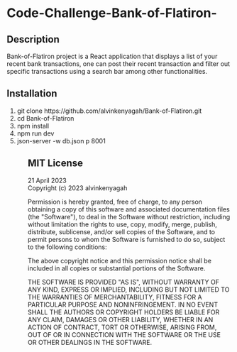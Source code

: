 # Code-Challenge-Bank-of-Flatiron-

## Description

Bank-of-Flatiron project is a React application that displays a list of your recent bank transactions, one can post their recent transaction and filter out specific transactions using a search bar among other functionalities.

## Installation

<ol>
<li>git clone https://github.com/alvinkenyagah/Bank-of-Flatiron.git </li>
<li>cd Bank-of-Flatiron</li>
<li>npm install</li>
<li>npm run dev</li>
<li>json-server -w db.json p 8001</li>

<ol>

## MIT License

21 April 2023 <br>
Copyright (c) 2023 alvinkenyagah

Permission is hereby granted, free of charge, to any person obtaining a copy
of this software and associated documentation files (the "Software"), to deal
in the Software without restriction, including without limitation the rights
to use, copy, modify, merge, publish, distribute, sublicense, and/or sell
copies of the Software, and to permit persons to whom the Software is
furnished to do so, subject to the following conditions:

The above copyright notice and this permission notice shall be included in all
copies or substantial portions of the Software.

THE SOFTWARE IS PROVIDED "AS IS", WITHOUT WARRANTY OF ANY KIND, EXPRESS OR
IMPLIED, INCLUDING BUT NOT LIMITED TO THE WARRANTIES OF MERCHANTABILITY,
FITNESS FOR A PARTICULAR PURPOSE AND NONINFRINGEMENT. IN NO EVENT SHALL THE
AUTHORS OR COPYRIGHT HOLDERS BE LIABLE FOR ANY CLAIM, DAMAGES OR OTHER
LIABILITY, WHETHER IN AN ACTION OF CONTRACT, TORT OR OTHERWISE, ARISING FROM,
OUT OF OR IN CONNECTION WITH THE SOFTWARE OR THE USE OR OTHER DEALINGS IN THE
SOFTWARE.
